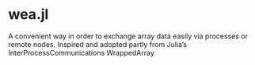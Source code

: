 # wea.jl
A convenient way in order to exchange array data easily via processes or remote nodes. Inspired and adopted partly from Julia’s InterProcessCommunications WrappedArray
